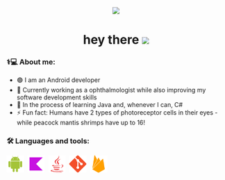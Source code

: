 <div id="header" align="center">
  <img src="https://i.giphy.com/media/v1.Y2lkPTc5MGI3NjExN2twcnNmejBua2dndTZybHRtZW14c2h4MWVuMjVnNm1xOHNlZDZmZyZlcD12MV9pbnRlcm5hbF9naWZfYnlfaWQmY3Q9Zw/Xmf1niDrJRkINF9166/giphy.gif" width="200"/>

  <h1>
  hey there
  <img src="https://media.giphy.com/media/hvRJCLFzcasrR4ia7z/giphy.gif" width="30px"/>
</h1>
</div>


### ⚕️💻 About me:

+ 🟢 I am an Android developer
+ 🔭 Currently working as a ophthalmologist while also improving my software development skills
+ 🌱 In the process of learning Java and, whenever I can, C#
+ ⚡ Fun fact: Humans have 2 types of photoreceptor cells in their eyes - while peacock mantis shrimps have up to 16!


### 🛠️ Languages and tools:

<div>
  <img src="https://github.com/devicons/devicon/blob/master/icons/android/android-plain.svg" title="Android" alt="Android" width="40" height="40"/>&nbsp;
  <img src="https://github.com/devicons/devicon/blob/master/icons/kotlin/kotlin-plain.svg" title="Kotlin" alt="Kotlin" width="40" height="40"/>&nbsp;
  <img src="https://github.com/devicons/devicon/blob/master/icons/java/java-plain.svg" title="Java" alt="Java" width="40" height="40"/>&nbsp;
  <img src="https://github.com/devicons/devicon/blob/master/icons/git/git-plain.svg" title="Git" alt="Git" width="40" height="40"/>&nbsp;
  <img src="https://github.com/devicons/devicon/blob/master/icons/firebase/firebase-plain.svg" title="Firebase" alt="Firebase" width="40" height="40"/>&nbsp;
</div>
